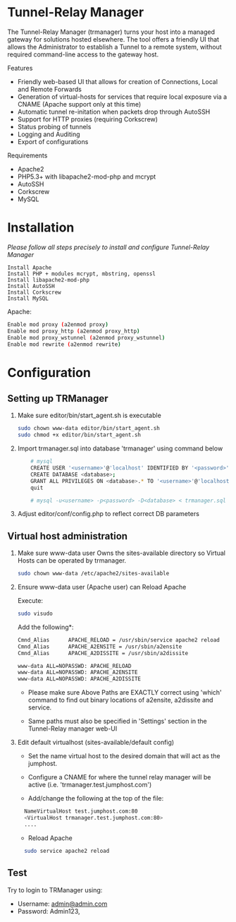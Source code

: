 # Tunnel-Relay Manager

The Tunnel-Relay Manager (trmanager) turns your host into a managed gateway for solutions hosted elsewhere. 
The tool offers a friendly UI that allows the Administrator to establish a Tunnel to a remote system, without required command-line access to the gateway host. 

Features
* Friendly web-based UI that allows for creation of Connections, Local and Remote Forwards
* Generation of virtual-hosts for services that require local exposure via a CNAME (Apache support only at this time)
* Automatic tunnel re-initation when packets drop through AutoSSH
* Support for HTTP proxies (requiring Corkscrew)
* Status probing of tunnels
* Logging and Auditing
* Export of configurations

Requirements
* Apache2
* PHP5.3+ with libapache2-mod-php and mcrypt
* AutoSSH
* Corkscrew
* MySQL

# Installation
*Please follow all steps precisely to install and configure Tunnel-Relay Manager*
```
Install Apache
Install PHP + modules mcrypt, mbstring, openssl
Install libapache2-mod-php
Install AutoSSH
Install Corkscrew
Install MySQL
```

Apache:

```bash
Enable mod proxy (a2enmod proxy)
Enable mod proxy_http (a2enmod proxy_http)
Enable mod proxy_wstunnel (a2enmod proxy_wstunnel)
Enable mod rewrite (a2enmod rewrite)
```

# Configuration

## Setting up TRManager
 1. Make sure editor/bin/start_agent.sh is executable
	```bash
	sudo chown www-data editor/bin/start_agent.sh 
	sudo chmod +x editor/bin/start_agent.sh 
	```
	
 2.	Import trmanager.sql into database 'trmanager' using command below
 
	```bash
		# mysql
		CREATE USER '<username>'@'localhost' IDENTIFIED BY '<password>' ; 
		CREATE DATABASE <database>;
		GRANT ALL PRIVILEGES ON <database>.* TO '<username>'@'localhost'; 
		quit

		# mysql -u<username> -p<password> -D<database> < trmanager.sql
	```
 
 3. Adjust editor/conf/config.php to reflect correct DB parameters

## Virtual host administration
 1. Make sure www-data user Owns the sites-available directory so Virtual Hosts can be operated by trmanager.
	
	```bash
	sudo chown www-data /etc/apache2/sites-available
	```

 2. Ensure www-data user (Apache user) can Reload Apache 
    
	Execute:
	```bash
	sudo visudo
	```

    Add the following*:
	```bash
	Cmnd_Alias      APACHE_RELOAD = /usr/sbin/service apache2 reload	
	Cmnd_Alias      APACHE_A2ENSITE = /usr/sbin/a2ensite	
	Cmnd_Alias      APACHE_A2DISSITE = /usr/sbin/a2dissite

	www-data ALL=NOPASSWD: APACHE_RELOAD	
	www-data ALL=NOPASSWD: APACHE_A2ENSITE
	www-data ALL=NOPASSWD: APACHE_A2DISSITE
	```
	

    * Please make sure Above Paths are EXACTLY correct using 'which' command to find out binary locations of a2ensite, a2dissite and service.
	
    * Same paths must also be specified in 'Settings' section in the Tunnel-Relay manager web-UI
  
 3. Edit default virtualhost (sites-available/default config)

    * Set the name virtual host to the desired domain that will act as the jumphost. 
    * Configure a CNAME for where the tunnel relay manager will be active (i.e. 'trmanager.test.jumphost.com')

    * Add/change the following at the top of the file:
	```bash
	  NameVirtualHost test.jumphost.com:80
	  <VirtualHost trmanager.test.jumphost.com:80>
	  ....
	```
    * Reload Apache
	```bash
	  sudo service apache2 reload
	```        

## Test
  Try to login to TRManager using:
	
  * Username: admin@admin.com				
  * Password: Admin123,
	
